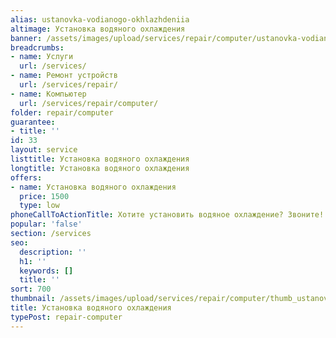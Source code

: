 ```yaml
---
alias: ustanovka-vodianogo-okhlazhdeniia
altimage: Установка водяного охлаждения
banner: /assets/images/upload/services/repair/computer/ustanovka-vodianogo-okhlazhdeniia.jpg
breadcrumbs:
- name: Услуги
  url: /services/
- name: Ремонт устройств
  url: /services/repair/
- name: Компьютер
  url: /services/repair/computer/
folder: repair/computer
guarantee:
- title: ''
id: 33
layout: service
listtitle: Установка водяного охлаждения
longtitle: Установка водяного охлаждения
offers:
- name: Установка водяного охлаждения
  price: 1500
  type: low
phoneCallToActionTitle: Хотите установить водяное охлаждение? Звоните!
popular: 'false'
section: /services
seo:
  description: ''
  h1: ''
  keywords: []
  title: ''
sort: 700
thumbnail: /assets/images/upload/services/repair/computer/thumb_ustanovka-vodianogo-okhlazhdeniia.jpg
title: Установка водяного охлаждения
typePost: repair-computer
---
```

